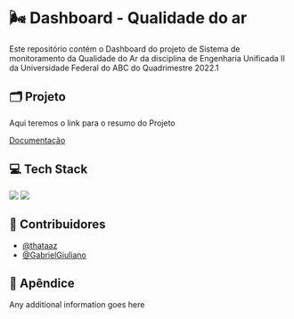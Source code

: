 
# :wind_face:	Dashboard - Qualidade do ar	

Este repositório contém o Dashboard do projeto de Sistema de monitoramento da Qualidade do Ar da disciplina de Engenharia Unificada II da Universidade Federal do ABC do Quadrimestre 2022.1


## :card_index_dividers: Projeto
Aqui teremos o link para o resumo do Projeto

[Documentação](https://linktodocumentation)

## :computer:	Tech Stack 
<img src="https://img.shields.io/badge/Python-3776AB?style=for-the-badge&logo=python&logoColor=white" /> <img src="https://img.shields.io/badge/jupyter-%23FA0F00.svg?style=for-the-badge&logo=jupyter&logoColor=white" />



## :busts_in_silhouette: Contribuidores 

- [@thataaz](https://www.github.com/thataaz)
- [@GabrielGiuliano](https://github.com/Gabriel-Giuliano)

## :pushpin: Apêndice

Any additional information goes here
